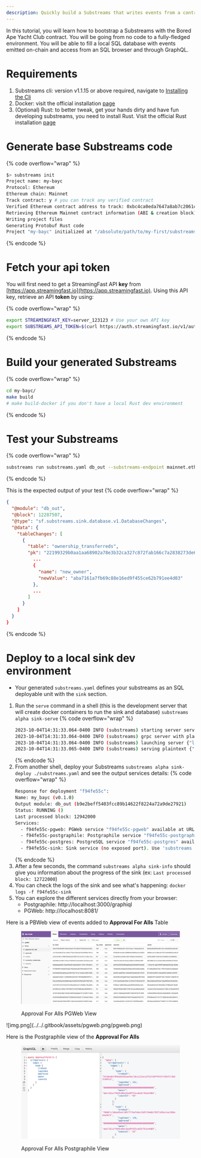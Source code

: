 ```yaml
---
description: Quickly build a Substreams that writes events from a contract to an SQL database. 
---
```


In this tutorial, you will learn how to bootstrap a Substreams with the Bored Ape Yacht Club contract. You will be going from no code to a fully-fledged environment. You will be able to fill a local SQL database with events emitted on-chain and access from an SQL browser and through GraphQL. 

# Requirements
1. Substreams cli: version v1.1.15 or above required, navigate to [Installing the Cli](https://substreams.streamingfast.io/getting-started/installing-the-cli)
2. Docker: visit the official installation [page](https://docs.docker.com/engine/install/)
3. (Optional) Rust: to better tweak, get your hands dirty and have fun developing substreams, you need to install Rust. Visit the official Rust installation [page](https://www.rust-lang.org/tools/install)

# Generate base Substreams code
{% code overflow="wrap" %}
```bash
$> substreams init
Project name: my-bayc
Protocol: Ethereum
Ethereum chain: Mainnet
Track contract: y # you can track any verified contract
Verified Ethereum contract address to track: 0xbc4ca0eda7647a8ab7c2061c2e118a18a936f13d # Bored Ape Yacht Club
Retrieving Ethereum Mainnet contract information (ABI & creation block)
Writing project files
Generating Protobuf Rust code
Project "my-bayc" initialized at "/absolute/path/to/my-first/substreams/"
```
{% endcode %}

# Fetch your api token
You will first need to get a StreamingFast API **key** from [https://app.streamingfast.io](https://app.streamingfast.io). Using this API key, retrieve an API **token** by using:

{% code overflow="wrap" %}
```bash
export STREAMINGFAST_KEY=server_123123 # Use your own API key
export SUBSTREAMS_API_TOKEN=$(curl https://auth.streamingfast.io/v1/auth/issue -s --data-binary '{"api_key":"'$STREAMINGFAST_KEY'"}' | jq -r .token)
```
{% endcode %}

# Build your generated Substreams
{% code overflow="wrap" %}
```bash
cd my-bayc/
make build
# make build-docker if you don't have a local Rust dev environment
```
{% endcode %}

# Test your Substreams
{% code overflow="wrap" %}
```bash
substreams run substreams.yaml db_out --substreams-endpoint mainnet.eth.streamingfast.io:443 --stop-block +1
```
{% endcode %}

This is the expected output of your test
{% code overflow="wrap" %}
```json
{
  "@module": "db_out",
  "@block": 12287507,
  "@type": "sf.substreams.sink.database.v1.DatabaseChanges",
  "@data": {
    "tableChanges": [
      {
        "table": "ownership_transferreds",
        "pk": "22199329b0aa1aa68902a78e3b32ca327c872fab166c7a2838273de6ad383eba-249",
          ...
          {
            "name": "new_owner",
            "newValue": "aba7161a7fb69c88e16ed9f455ce62b791ee4d03"
          },
          ...
        ]
      }
    ]
  }
}
```
{% endcode %}

# Deploy to a local sink dev environment
* Your generated `substreams.yaml` defines your substreams as an SQL deployable unit with the `sink` section.

1. Run the `serve` command in a shell (this is the development server that will create docker containers to run the sink and database) `substreams alpha sink-serve`
    {% code overflow="wrap" %}
    ```bash
    2023-10-04T14:31:33.064-0400 INFO (substreams) starting server server
    2023-10-04T14:31:33.064-0400 INFO (substreams) grpc server with plain text server
    2023-10-04T14:31:33.064-0400 INFO (substreams) launching server {"listen_addr": "localhost:8000"}
    2023-10-04T14:31:33.065-0400 INFO (substreams) serving plaintext {"listen_addr": "localhost:8000"}
    ```
    {% endcode %}
2. From another shell, deploy your Substreams `substreams alpha sink-deploy ./substreams.yaml` and see the output services details:
    {% code overflow="wrap" %}
    ```bash
    Response for deployment "f94fe55c":
    Name: my_bayc (v0.1.0)
    Output module: db_out (b9e2beff5403fcc89b14622f8224a72a9de27921)
    Status: RUNNING ()
    Last processed block: 12942000
    Services:
      - f94fe55c-pgweb: PGWeb service "f94fe55c-pgweb" available at URL: 'http://localhost:8081'
      - f94fe55c-postgraphile: Postgraphile service "f94fe55c-postgraphile" available at URL: 'http://localhost:3000/graphiql' (API at 'http://localhost:3000/graphql')
      - f94fe55c-postgres: PostgreSQL service "f94fe55c-postgres" available at DSN: 'postgres://dev-node:insecure-change-me-in-prod@localhost:5432/dev-node?sslmode=disable'
      - f94fe55c-sink: Sink service (no exposed port). Use 'substreams alpha sink-info f94fe55c-sink' to see last processed block or 'docker logs f94fe55c-sink' to see the logs.
    ```
    {% endcode %}
3. After a few seconds, the command `substreams alpha sink-info` should give you information about the progress of the sink (ex: `Last processed block: 12722000`)
4. You can check the logs of the sink and see what's happening: `docker logs -f f94fe55c-sink`
5. You can explore the different services directly from your browser:
   * Postgraphile: http://localhost:3000/graphiql
   * PGWeb: http://localhost:8081/

Here is a PBWeb view of events added to **Approval For Alls** Table

<figure>
   <img src="../.gitbook/assets/pgweb.png" />
   <figcaption>
      <p>Approval For Alls PGWeb View</p>
   </figcaption>
</figure>
![img.png](../../.gitbook/assets/pgweb.png/pgweb.png)

Here is the Postgraphile view of the **Approval For Alls**
<figure>
   <img src="../.gitbook/assets/postgraphile.png" />
   <figcaption>
      <p>Approval For Alls Postgraphile View</p>
   </figcaption>
</figure>
